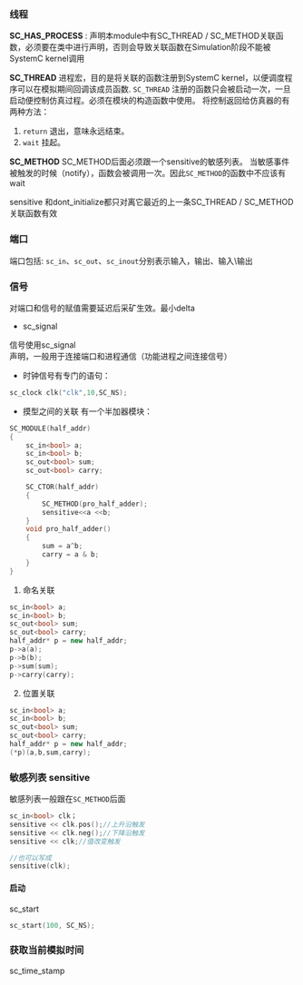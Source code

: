 ### 线程
**SC_HAS_PROCESS** : 声明本module中有SC_THREAD / SC_METHOD关联函数，必须要在类中进行声明，否则会导致关联函数在Simulation阶段不能被SystemC kernel调用

**SC_THREAD**
进程宏，目的是将关联的函数注册到SystemC kernel，以便调度程序可以在模拟期间回调该成员函数. `SC_THREAD` 注册的函数只会被启动一次，一旦启动便控制仿真过程。必须在模块的构造函数中使用。
将控制返回给仿真器的有两种方法：
1. `return` 退出，意味永远结束。
2. `wait` 挂起。

**SC_METHOD**
SC_METHOD后面必须跟一个sensitive的敏感列表。
当敏感事件被触发的时候（notify），函数会被调用一次。因此`SC_METHOD`的函数中不应该有wait

sensitive 和dont_initialize都只对离它最近的上一条SC_THREAD / SC_METHOD关联函数有效

### 端口
端口包括: `sc_in`、`sc_out`、`sc_inout`分别表示输入，输出、输入\输出

### 信号

对端口和信号的赋值需要延迟后采矿生效。最小delta
* sc_signal

信号使用sc_signal<type>声明，一般用于连接端口和进程通信（功能进程之间连接信号）

* 时钟信号有专门的语句：
```c++
sc_clock clk("clk",10,SC_NS);
```

* 摸型之间的关联
有一个半加器模块：
```c++
SC_MODULE(half_addr)
{
	sc_in<bool> a;
	sc_in<bool> b;
	sc_out<bool> sum;
	sc_out<bool> carry;

	SC_CTOR(half_addr)
	{
		SC_METHOD(pro_half_adder);
		sensitive<<a <<b;
	}
	void pro_half_adder()
	{
		sum = a^b;
		carry = a & b;
	}
}
```
1. 命名关联
```c++
sc_in<bool> a;
sc_in<bool> b;
sc_out<bool> sum;
sc_out<bool> carry;
half_addr* p = new half_addr;
p->a(a);
p->b(b);
p->sum(sum);
p->carry(carry);
```
2. 位置关联
```c++
sc_in<bool> a;
sc_in<bool> b;
sc_out<bool> sum;
sc_out<bool> carry;
half_addr* p = new half_addr;
(*p)(a,b,sum,carry);
```
### 敏感列表 sensitive
敏感列表一般跟在`SC_METHOD`后面
```c++
sc_in<bool> clk；
sensitive << clk.pos();//上升沿触发
sensitive << clk.neg();//下降沿触发
sensitive << clk;//值改变触发

//也可以写成
sensitive(clk);
```

#### 启动
sc_start

```c++
sc_start(100, SC_NS);
```
### 获取当前模拟时间
sc_time_stamp